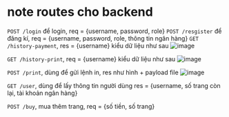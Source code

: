 # note routes cho backend

`POST /login` để login, req = {username, password, role}
`POST /resgister` để đăng kí, req = {username, password, role, thông tin ngân hàng}
`GET /history-payment`, res = {username} kiểu dữ liệu như sau
![image](https://github.com/user-attachments/assets/c795dfdd-c288-442d-95b0-417798052964)

`GET /history-print`, req = {username} kiểu dữ liệu như sau
![image](https://github.com/user-attachments/assets/0f8b5242-315f-4274-ba21-a39985b4af68)

`POST /print`, dùng để gửi lệnh in, res như hình + payload file
![image](https://github.com/user-attachments/assets/9cfa1e50-ef0a-44ec-ae30-9968769e0bf1)

`GET /user`, dùng để lấy thông tin người dùng
res = {username, số trang còn lại, tài khoản ngân hàng}

`POST /buy`, mua thêm trang, req = {số tiền, số trang}
